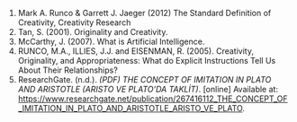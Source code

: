 1. Mark A. Runco & Garrett J. Jaeger (2012) The Standard Definition of Creativity, Creativity Research
2. Tan, S. (2001). Originality and Creativity.
3. McCarthy, J. (2007). What is Artificial Intelligence.
4. RUNCO, M.A., ILLIES, J.J. and EISENMAN, R. (2005). Creativity, Originality, and Appropriateness: What do Explicit Instructions Tell Us About Their Relationships? 
5. ResearchGate. (n.d.). _(PDF) THE CONCEPT OF IMITATION IN PLATO AND ARISTOTLE (ARISTO VE PLATO’DA TAKLİT)_. [online] Available at: https://www.researchgate.net/publication/267416112_THE_CONCEPT_OF_IMITATION_IN_PLATO_AND_ARISTOTLE_ARISTO_VE_PLATO.

‌

‌